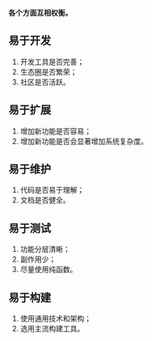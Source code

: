 **各个方面互相权衡。**

## 易于开发
1. 开发工具是否完善；
2. 生态圈是否繁荣；
3. 社区是否活跃。

## 易于扩展
1. 增加新功能是否容易；
2. 增加新功能是否会显著增加系统复杂度。

## 易于维护
1. 代码是否易于理解；
2. 文档是否健全。

## 易于测试
1. 功能分层清晰；
2. 副作用少；
3. 尽量使用纯函数。

## 易于构建
1. 使用通用技术和架构；
2. 选用主流构建工具。

